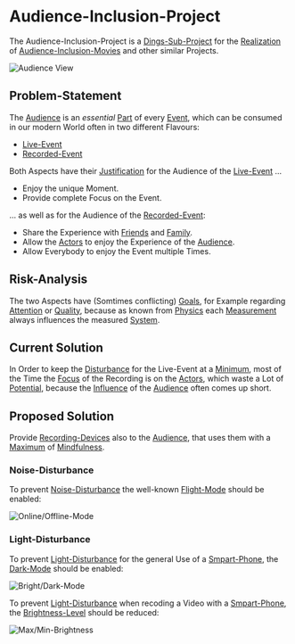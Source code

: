 # Audience-Inclusion-Project <a id="1"/>

The Audience-Inclusion-Project is a [Dings-Sub-Project](300000033.md) for the [Realization](600033.md) of [Audience-Inclusion-Movies](300080002.md) and other similar Projects.

![Audience View](400000184.jpg)

## Problem-Statement <a id="1000"/>

The [Audience](600146.md) is an *essential* [Part](60084.md) of every [Event](600085.md), which can be consumed in our modern World often in two different Flavours:

- [Live-Event](600209.md)
- [Recorded-Event](600211.md)

Both Aspects have their [Justification](600178.md) for the Audience of the [Live-Event](600209.md)&nbsp;...

- Enjoy the unique Moment.
- Provide complete Focus on the Event.

... as well as for the Audience of the [Recorded-Event](600211.md):

- Share the Experience with [Friends](180000002.md) and [Family](180000008.md).
- Allow the [Actors](202000010.md) to enjoy the Experience of the [Audience](600146.md).
- Allow Everybody to enjoy the Event multiple Times.

## Risk-Analysis <a id="2000"/>

The two Aspects have (Somtimes conflicting) [Goals](60058.md), for Example regarding [Attention](60175.md) or [Quality](600120.md), because as known from [Physics](10000000.md) each [Measurement](10000022.md) always influences the measured [System](10000068.md).

## Current Solution

In Order to keep the [Disturbance](600212.md) for the Live-Event at a [Minimum](12000061.md), most of the Time the [Focus](60143.md) of the Recording is on the [Actors](202000010.md), which waste a Lot of [Potential](60128.md), because the [Influence](600126.md) of the [Audience](600146.md) often comes up short.

## Proposed Solution <a id="2000"/>

Provide [Recording-Devices](20000024.md) also to the [Audience](600146.md), that uses them with a [Maximum](12000062.md) of [Mindfulness](41000010.md).

### Noise-Disturbance <a id="2010"/>

To prevent [Noise-Disturbance](290000001.md) the well-known [Flight-Mode](20000026.md) should be enabled:

![Online/Offline-Mode](400000187.jpg)

### Light-Disturbance <a id="2020"/>

To prevent [Light-Disturbance](290000003.md) for the general Use of a [Smpart-Phone](20000005.md), the [Dark-Mode](20000025.md) should be enabled:

![Bright/Dark-Mode](400000185.jpg)

To prevent [Light-Disturbance](290000003.md) when recoding a Video with a [Smpart-Phone](20000005.md), the [Brightness-Level](10000117.md) should be reduced:

![Max/Min-Brightness](400000186.jpg)
